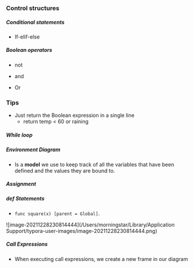 ### Control structures



##### Conditional statements

* If-elif-else



##### Boolean operators

* not

* and

* Or



### Tips

* Just return the Boolean expression in a single line
  * return temp < 60 or raining



##### While loop

##### Environment Diagram

* Is a **model** we use to keep track of all the variables that have been defined and the values they are bound to.



##### Assignment



##### def Statements

* `func square(x) [parent = Global]`.

![image-20211228230814444](/Users/morningstar/Library/Application Support/typora-user-images/image-20211228230814444.png)



##### Call Expressions

* When executing call expressions, we create a new frame in our diagram